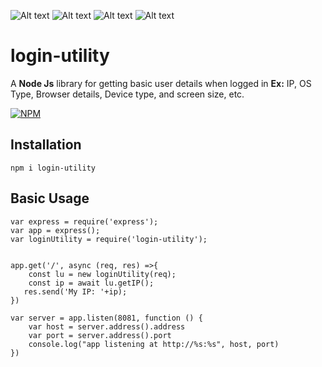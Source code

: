 ![Alt text](https://img.shields.io/npm/v/login-utility?style=plastic "login-activity")
![Alt text](https://img.shields.io/bundlephobia/min/login-utility "login-activity")
![Alt text](https://img.shields.io/npm/dw/login-utility "login-activity")
![Alt text](https://img.shields.io/snyk/vulnerabilities/github/ramreddy/login-utility "login-activity")

# login-utility
A **Node Js** library for getting basic user details when logged in  **Ex:** IP, OS Type, Browser details, Device type, and screen size, etc.

[![NPM](https://nodei.co/npm/login-utility.png?downloads=true&downloadRank=true&stars=true)](https://nodei.co/npm/login-utility/)

## Installation

```
npm i login-utility
```

## Basic Usage

```
var express = require('express');
var app = express();
var loginUtility = require('login-utility');


app.get('/', async (req, res) =>{
    const lu = new loginUtility(req);
    const ip = await lu.getIP();
   res.send('My IP: '+ip);
})

var server = app.listen(8081, function () {
    var host = server.address().address
    var port = server.address().port
    console.log("app listening at http://%s:%s", host, port)
})

```
